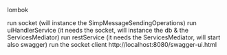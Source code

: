 lombok

run socket (will instance the SimpMessageSendingOperations)
run uiHandlerService (it needs the socket, will instance the db & the ServicesMediator)
run restService (it needs the ServicesMediator, will start also swagger)
run the socket client
http://localhost:8080/swagger-ui.html

